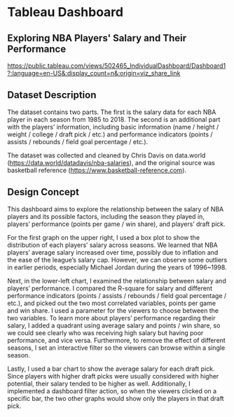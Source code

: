 # Tableau Dashboard
## Exploring NBA Players' Salary and Their Performance
https://public.tableau.com/views/502465_IndividualDashboard/Dashboard1?:language=en-US&:display_count=n&:origin=viz_share_link


## Dataset Description

The dataset contains two parts. The first is the salary data for each NBA player in each season from 1985 to 2018. The second is an additional part with the players’ information, including basic information (name / height / weight / college / draft pick / etc.) and performance indicators (points / assists / rebounds / field goal percentage / etc.). 

The dataset was collected and cleaned by Chris Davis on data.world (https://data.world/datadavis/nba-salaries), and the original source was basketball reference (https://www.basketball-reference.com).

## Design Concept

This dashboard aims to explore the relationship between the salary of NBA players and its possible factors, including the season they played in, players’ performance (points per game / win share), and players’ draft pick. 

For the first graph on the upper right, I used a box plot to show the distribution of each players’ salary across seasons. We learned that NBA players’ average salary increased over time, possibly due to inflation and the ease of the league’s salary cap. However, we can observe some outliers in earlier periods, especially Michael Jordan during the years of 1996~1998. 

Next, in the lower-left chart, I examined the relationship between salary and players’ performance. I compared the R-square for salary and different performance indicators (points / assists / rebounds / field goal percentage / etc.), and picked out the two most correlated variables, points per game and win share. I used a parameter for the viewers to choose between the two variables. To learn more about players’ performance regarding their salary, I added a quadrant using average salary and points / win share, so we could see clearly who was receiving high salary but having poor performance, and vice versa. Furthermore, to remove the effect of different seasons, I set an interactive filter so the viewers can browse within a single season. 

Lastly, I used a bar chart to show the average salary for each draft pick. Since players with higher draft picks were usually considered with higher potential, their salary tended to be higher as well. Additionally, I implemented a dashboard filter action, so when the viewers clicked on a specific bar, the two other graphs would show only the players in that draft pick. 
